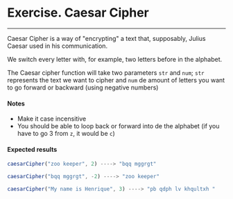 # Exercise. Caesar Cipher

---

Caesar Cipher is a way of "encrypting" a text that, supposably, Julius Caesar used in his communication.

We switch every letter with, for example, two letters before in the alphabet.

The Caesar cipher function will take two parameters `str` and `num`; `str` represents the text we want to cipher and `num` de amount of letters you want to go forward or backward (using negative numbers)

#### Notes

- Make it case incensitive
- You should be able to loop back or forward into de the alphabet (if you have to go 3 from `z`, it would be `c`)

#### Expected results

```js
caesarCipher("zoo keeper", 2) ----> "bqq mggrgt"

caesarCipher("bqq mggrgt", -2) ----> "zoo keeper"

caesarCipher("My name is Henrique", 3) ----> "pb qdph lv khqultxh "


```
